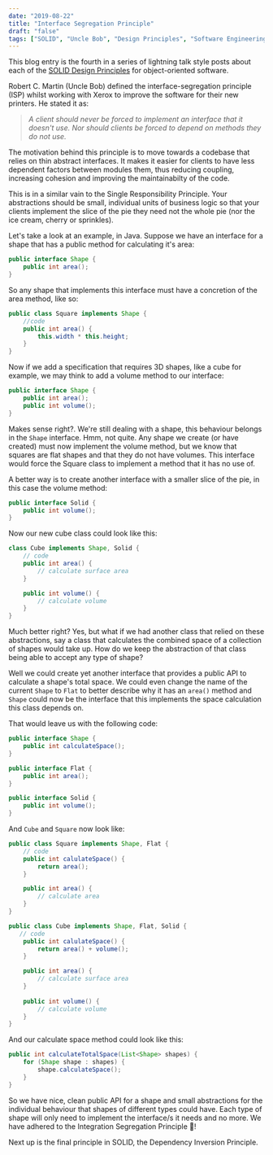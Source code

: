 ```yaml
---
date: "2019-08-22"
title: "Interface Segregation Principle"
draft: "false"
tags: ["SOLID", "Uncle Bob", "Design Principles", "Software Engineering"]
---
```


This blog entry is the fourth in a series of lightning talk style posts about each of the [SOLID Design Principles](https://en.wikipedia.org/wiki/SOLID) for object-oriented software.

Robert C. Martin (Uncle Bob) defined the interface-segregation principle (ISP) whilst working with Xerox to improve the software for their new printers. He stated it as:

> _A client should never be forced to implement an interface that it doesn't use. Nor should clients be forced to depend on methods they do not use._

The motivation behind this principle is to move towards a codebase that relies on thin abstract interfaces. It makes it easier for clients to have less dependent factors between modules them, thus reducing coupling, increasing cohesion and improving the maintainabilty of the code. 

This is in a similar vain to the Single Responsibility Principle. Your abstractions should be small, individual units of business logic so that your clients implement the slice of the pie they need not the whole pie (nor the ice cream, cherry or sprinkles).

Let's take a look at an example, in Java. Suppose we have an interface for a shape that has a public method for calculating it's area:

```java
public interface Shape {
    public int area();
}
```

So any shape that implements this interface must have a concretion of the area method, like so:

```java
public class Square implements Shape {
    //code
    public int area() {
        this.width * this.height;
    }
}
```

Now if we add a specification that requires 3D shapes, like a cube for example, we may think to add a volume method to our interface:

```java
public interface Shape {
    public int area();
    public int volume();
}
```

Makes sense right?. We're still dealing with a shape, this behaviour belongs in the `Shape` interface. Hmm, not quite. Any shape we create (or have created) must now implement the volume method, but we know that squares are flat shapes and that they do not have volumes. This interface would force the Square class to implement a method that it has no use of. 

A better way is to create another interface with a smaller slice of the pie, in this case the volume method:

```java
public interface Solid {
    public int volume();
}
```

Now our new cube class could look like this:

```java
class Cube implements Shape, Solid {
    // code
    public int area() {
        // calculate surface area
    }

    public int volume() {
        // calculate volume
    }
}
```

Much better right? Yes, but what if we had another class that relied on these abstractions, say a class that calculates the combined space of a collection of shapes would take up. How do we keep the abstraction of that class being able to accept any type of shape?

Well we could create yet another interface that provides a public API to calculate a shape's total space. We could even change the name of the current `Shape` to `Flat` to better describe why it has an `area()` method and `Shape` could now be the interface that this implements the space calculation this class depends on. 

That would leave us with the following code:

```java
public interface Shape {
    public int calculateSpace();
}
```
```java
public interface Flat {
    public int area();
}
```
```java
public interface Solid {
    public int volume();
}
```

And `Cube` and `Square` now look like:

```java
public class Square implements Shape, Flat {
    // code
    public int calulateSpace() {
        return area();
    }

    public int area() {
        // calculate area
    }
}
```
```java
public class Cube implements Shape, Flat, Solid {
   // code
    public int calulateSpace() {
        return area() + volume();
    }

    public int area() {
        // calculate surface area
    }
    
    public int volume() {
        // calculate volume
    }
}
```

And our calculate space method could look like this:

```java
public int calculateTotalSpace(List<Shape> shapes) {
    for (Shape shape : shapes) {
        shape.calculateSpace();
    }
}
```

So we have nice, clean public API for a shape and small abstractions for the individual behaviour that shapes of different types could have. Each type of shape will only need to implement the interface/s it needs and no more. We have adhered to the Integration Segregation Principle 🎉!

Next up is the final principle in SOLID, the Dependency Inversion Principle.